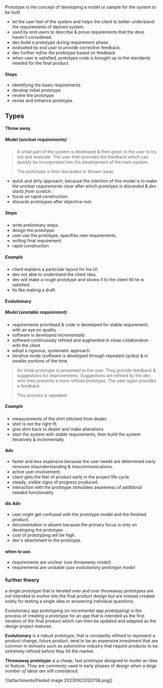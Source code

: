 Prototype is the concept of developing a model or sample for the system to be built. 

- let the user feel of the system and helps the client to better understand the requirements of desired system. 
- used by end users to describe & prove requirements that the devs haven't considered. 
- dev *build a prototype* during requirement phase. 
- *evaluated by end user* to provide corrective feedback. 
- dev further *refine the prototype* based on feedback 
- when user is satisfied, prototype code is brought up to the standards needed for the final product. 

#### Steps 
- identifying the basic requirements 
- develop initial prototype. 
- review the prototype
- revise and enhance prototype. 

## Types 
#### Throw away
##### Model  (unclear requirements)

> A small part of the system is developed & then given to the user to try out and evaluate. The user then provides the feedback which can quickly be incorporated into the development of the main system.
> 
> The prototype is then discarded or thrown away. 

- quick and dirty approach; because the intention of this model is to make the *unclear requirements clear* after which *prototype is discarded* & *dev starts from scratch*. 
- focus on rapid construction. 
- discards prototypes after objective met. 

##### Steps 
- write preliminary steps. 
- design the prototype. 
- user use the prototype, specifies new requirements. 
- writing final requirement. 
- rapid construction 

##### Example
- client explains a particular layout for his UI.
- dev not able to understand the client idea.
- dev will make a rough prototype and shows it to the client till he is satisfied. 
- Its like making a draft. 


#### Evolutionary 
##### Model (unstable requirement)
- requirements prioritised & code is developed for stable requirement, with an eye on quality. 
- software is developed *incrementally*.
- software continuously refined and augmented in close collaboration with the client
- adopt a rigorous, systematic approach. 
- iterative mode (software is developed through repeated cycles) & in smaller portions of the time. 

> An initial prototype is presented to the user. They provide feedback & suggestions for improvements. Suggestions are refined by the dev, who then presents a more refined prototype. The user again provides a feedback. 
> 
> This process is repeated. 


##### Example 
- measurements of the shirt stitched from dealer. 
- shirt is not the right fit. 
- give shirt back to dealer and make alterations
- start the system with stable requirements, then build the system iteratively & incrementally.
#### Adv 

- faster and less expensive because the user needs are determined early removes misunderstanding & miscommunications. 
- active user involvement. 
- client gets the feel of product early in the project life cycle. 
- steady, visible signs of progress produced. 
- interaction with the prototype stimulates awareness of additional needed functionality. 


#### dis Adv
- user might get confused with the prototype model and the finished product. 
- documentation is absent because the primary focus is only on developing the prototype. 
- cost of prototyping will be high. 
- dev's attachment to the prototype. 

#### when to use. 
- requirements are unclear (*use throwaway model*)
- requirements are unstable (*use evolutionary prototype model*


### further theory 

a single prototype that is iterated over and over
throwaway prototypes are not intended to evolve into the final product design but are instead created solely for testing a single idea or answering individual questions.

Evolutionary app prototyping (*or incremental app prototyping*) is the process of creating a prototype for an app that is intended as the first iteration of the final product which can then be updated and adapted as the design project matures.


**Evolutionary** is a robust prototype, that is constantly refined to represent a product change, future product.
tend to be an expensive investment that are common in domains such as automotive industry that require products to be extremely refined before they hit the market. 

**Throwaway prototype** is a cheap, fast prototype designed to model an idea or feature. 
They are commonly used in early phases of design when a *large number of ideas are still considered*. 



![[attachments/Pasted image 20230922020758.png]]
